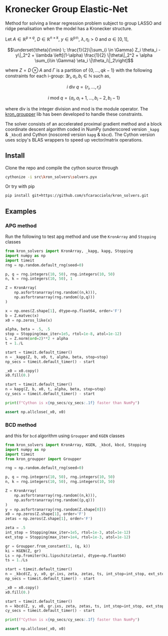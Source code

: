 # Kronecker Group Elastic-Net

Method for solving a linear regression problem subject to group LASSO and ridge penalisation when the model has a Kronecker structure. 

Let $A\in \mathbb{R}^{p\times q}$, $D\in \mathbb{R}^{n\times k}$, $y \in \mathbb{R^{pn}}$, $\lambda, \eta_i > 0$ and $\alpha \in [0, 1]$,
```math
\underset{\theta}{\min} \; \frac{1}{2}\|\sum_{i \in \Gamma} Z_i \theta_i - y\|_2^2 + \lambda \left[(1-\alpha) \frac{1}{2} \|\theta\|_2^2 + \alpha \sum_{i\in \Gamma} \eta_i \|\theta_i\|_2\right]
```
where $Z = D \otimes A$ and $\Gamma$ is a partition of $\{0,\dots,qk-1\}$ with the following constraints for each i-group: $\exists r_i, a_i, b_i \in \mathbb{N}$ such as,
```math
i \;\text{div}\; q = \{r_i,\dots,r_i\}
```
```math
i \;\text{mod}\; q = \{a_i,a_i+1,\dots,b_i-2, b_i-1\}
```
where $\text{div}$ is the integer division and $\text{mod}$ is the module operator. The [kron_groupper](https://github.com/sfcaracciolo/kron_groupper) lib has been developed to handle these constraints. 

The solver consists of an accelerated proximal gradient method and a block coordinate descent algorithm coded in NumPy (underscored version `_kapg` & `_kbcd`) and Cython (noscored version `kapg` & `kbcd`). The Cython version uses scipy's BLAS wrappers to speed up vector/matrix operations.

## Install

Clone the repo and compile the cython source through 
```bash
cythonize -i src\kron_solvers\solvers.pyx
```
Or try with pip
```bash
pip install git+https://github.com/sfcaracciolo/kron_solvers.git
```

## Examples
### APG method
Run the following to test apg method and use the `KronArray` and `Stopping` classes
```python
from kron_solvers import KronArray, _kapg, kapg, Stopping
import numpy as np
import timeit
rng = np.random.default_rng(seed=0)

p, q = rng.integers(10, 50), rng.integers(10, 50)
n, k = rng.integers(10, 50), 1

Z = KronArray(
    np.asfortranarray(rng.random((n,k))),
    np.asfortranarray(rng.random((p,q)))
)

x = np.ones(Z.shape[1], dtype=np.float64, order='F')
b = Z.matvec(x)
x0 = np.zeros_like(x)

alpha, beta = .5, .5
stop = Stopping(max_iter=1e5, rtol=1e-8, atol=1e-12)
L = Z.norm(ord=2)**2 + alpha
t = 1./L

start = timeit.default_timer()
n = _kapg(Z, b, x0, t, alpha, beta, stop=stop)
np_secs = timeit.default_timer() - start

_x0 = x0.copy()
x0.fill(0.)

start = timeit.default_timer()
n = kapg(Z, b, x0, t, alpha, beta, stop=stop)
cy_secs = timeit.default_timer() - start

print(f"Cython is x{np_secs/cy_secs:.1f} faster than NumPy")

assert np.allclose(_x0, x0)
```
### BCD method
and this for `bcd` algorithm using `Groupper` and `KGEN` classes
```python
from kron_solvers import KronArray, KGEN, _kbcd, kbcd, Stopping
import numpy as np
import timeit
from kron_groupper import Groupper

rng = np.random.default_rng(seed=0)

p, q = rng.integers(10, 50), rng.integers(10, 50)
n, k = rng.integers(10, 50), rng.integers(10, 50)

Z = KronArray(
    np.asfortranarray(rng.random((n,k))),
    np.asfortranarray(rng.random((p,q)))
)
y = np.asfortranarray(rng.random(Z.shape[0]))
x0 = np.zeros(Z.shape[1], order='F')
zetas = np.zeros(Z.shape[1], order='F')

zeta = .5
int_stop = Stopping(max_iter=1e5, rtol=1e-3, atol=1e-12)
ext_stop = Stopping(max_iter=1e4, rtol=1e-3, atol=1e-12)

gr = Groupper.from_constant(1, (q, k))
ki = KGEN(Z, gr)
Ls = np.fromiter(ki.lipschitz(zeta), dtype=np.float64)
ts = 1./Ls 

start = timeit.default_timer()
n = _kbcd(Z, y, x0, gr.ixs, zeta, zetas, ts, int_stop=int_stop, ext_stop=ext_stop)
np_secs = timeit.default_timer() - start

_x0 = x0.copy()
x0.fill(0.)

start = timeit.default_timer()
n = kbcd(Z, y, x0, gr.ixs, zeta, zetas, ts, int_stop=int_stop, ext_stop=ext_stop)
cy_secs = timeit.default_timer() - start

print(f"Cython is x{np_secs/cy_secs:.1f} faster than NumPy")

assert np.allclose(_x0, x0)
```

